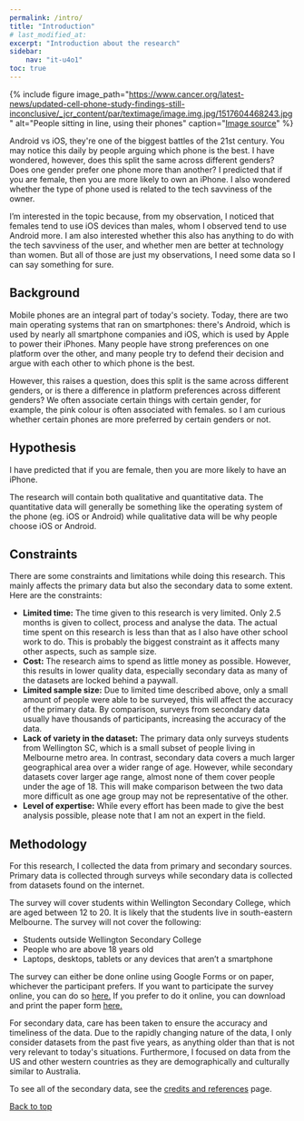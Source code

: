 ```yaml
---
permalink: /intro/
title: "Introduction"
# last_modified_at: 
excerpt: "Introduction about the research"
sidebar:
    nav: "it-u4o1"
toc: true
---
```

{% include figure image_path="https://www.cancer.org/latest-news/updated-cell-phone-study-findings-still-inconclusive/_jcr_content/par/textimage/image.img.jpg/1517604468243.jpg" alt="People sitting in line, using their phones" caption="[Image source](https://www.cancer.org/latest-news/updated-cell-phone-study-findings-still-inconclusive.html)" %} 

Android vs iOS, they're one of the biggest battles of the 21st century. You may notice this daily by people arguing which phone is the best. I have wondered, however, does this split the same across different genders? Does one gender prefer one phone more than another? I predicted that if you are female, then you are more likely to own an iPhone. I also wondered whether the type of phone used is related to the tech savviness of the owner. 

I’m interested in the topic because, from my observation, I noticed that females tend to use iOS devices than males, whom I observed tend to use Android more. I am also interested whether this also has anything to do with the tech savviness of the user, and whether men are better at technology than women. But all of those are just my observations, I need some data so I can say something for sure. 

## Background
Mobile phones are an integral part of today's society. Today, there are two main operating systems that ran on smartphones: there's Android, which is used by nearly all smartphone companies and iOS, which is used by Apple to power their iPhones. Many people have strong preferences on one platform over the other, and many people try to defend their decision and argue with each other to which phone is the best. 

However, this raises a question, does this split is the same across different genders, or is there a difference in platform preferences across different genders? We often associate certain things with certain gender, for example, the pink colour is often associated with females. so I am curious whether certain phones are more preferred by certain genders or not. 

## Hypothesis
I have predicted that if you are female, then you are more likely to have an iPhone. 

The research will contain both qualitative and quantitative data. The quantitative data will generally be something like the operating system of the phone (eg. iOS or Android) while qualitative data will be why people choose iOS or Android.

## Constraints
There are some constraints and limitations while doing this research. This mainly affects the primary data but also the secondary data to some extent. Here are the constraints:
* **Limited time:** The time given to this research is very limited. Only 2.5 months is given to collect, process and analyse the data. The actual time spent on this research is less than that as I also have other school work to do. This is probably the biggest constraint as it affects many other aspects, such as sample size.
* **Cost:** The research aims to spend as little money as possible. However, this results in lower quality data, especially secondary data as many of the datasets are locked behind a paywall.
* **Limited sample size:** Due to limited time described above, only a small amount of people were able to be surveyed, this will affect the accuracy of the primary data. By comparison, surveys from secondary data usually have thousands of participants, increasing the accuracy of the data. 
* **Lack of variety in the dataset:** The primary data only surveys students from Wellington SC, which is a small subset of people living in Melbourne metro area. In contrast, secondary data covers a much larger geographical area over a wider range of age. However, while secondary datasets cover larger age range, almost none of them cover people under the age of 18. This will make comparison between the two data more difficult as one age group may not be representative of the other. 
* **Level of expertise:** While every effort has been made to give the best analysis possible, please note that I am not an expert in the field. 

## Methodology
For this research, I collected the data from primary and secondary sources. Primary data is collected through surveys while secondary data is collected from datasets found on the internet. 

The survey will cover students within Wellington Secondary College, which are aged between 12 to 20. It is likely that the students live in south-eastern Melbourne. The survey will not cover the following: 
* Students outside Wellington Secondary College
* People who are above 18 years old
* Laptops, desktops, tablets or any devices that aren’t a smartphone

The survey can either be done online using Google Forms or on paper, whichever the participant prefers. If you want to participate the survey online, you can do so [here.](https://goo.gl/forms/dChbHMABtrimsD6e2) If you prefer to do it online, you can download and print the paper form [here.](https://drive.google.com/file/d/1-tKZlN97bRbSSadorPfcVEmBLO33P-xh/view?usp=sharing)

For secondary data, care has been taken to ensure the accuracy and timeliness of the data. Due to the rapidly changing nature of the data, I only consider datasets from the past five years, as anything older than that is not very relevant to today's situations. Furthermore, I focused on data from the US and other western countries as they are demographically and culturally similar to Australia. 

To see all of the secondary data, see the [credits and references](/mobile-phones-and-gender/credits/) page. 

[Back to top](#top)